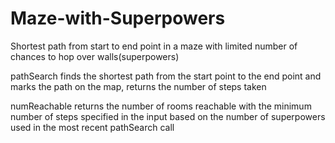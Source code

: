 # Maze-with-Superpowers
Shortest path from start to end point in a maze with limited number of chances to hop over walls(superpowers)

pathSearch finds the shortest path from the start point to the end point and marks the path on the map, returns the number of steps taken

numReachable returns the number of rooms reachable with the minimum number of steps specified in the input based on the number of superpowers used in the most recent pathSearch call
